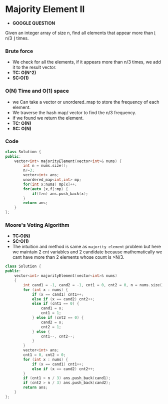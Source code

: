 # Majority Element II

-   **GOOGLE QUESTION**

Given an integer array of size n, find all elements that appear more than ⌊ n/3 ⌋ times.

### Brute force

-   We check for all the elements, if it appears more than n/3 times, we add it to the result vector.
-   **TC: O(N^2)**
-   **SC:O(1)**

### O(N) Time and O(1) space

-   we Can take a vector or unordered_map to store the frequency of each element.
-   We traverse the hash map/ vector to find the n/3 frequency.
-   if we found we return the element.
-   **TC: O(N)**
-   **SC: O(N)**

### Code

```cpp
class Solution {
public:
    vector<int> majorityElement(vector<int>& nums) {
        int n = nums.size();
        n/=3;
        vector<int> ans;
        unordered_map<int,int> mp;
        for(int x:nums) mp[x]++;
        for(auto [x,f]:mp) {
            if(f>n) ans.push_back(x);
        }
        return ans;
    }
};
```

### Moore's Voting Algorithm

-   **TC:O(N)**
-   **SC:O(1)**
-   The intuition and method is same as `majority element` problem but here we maintain 2 cnt variables and 2 candidate because mathematically we cant have more than 2 elements whose count is >N/3.

```cpp
class Solution {
public:
    vector<int> majorityElement(vector<int>& nums)
    {
        int cand1 = -1, cand2 = -1, cnt1 = 0, cnt2 = 0, n = nums.size();
        for (int x : nums) {
            if (x == cand1) cnt1++;
            else if (x == cand2) cnt2++;
            else if (cnt1 == 0) {
                cand1 = x;
                cnt1 = 1;
            } else if (cnt2 == 0) {
                cand2 = x;
                cnt2 = 1;
            } else {
                cnt1--, cnt2--;
            }
        }
        vector<int> ans;
        cnt1 = 0, cnt2 = 0;
        for (int x : nums) {
            if (x == cand1) cnt1++;
            else if (x == cand2) cnt2++;
        }
        if (cnt1 > n / 3) ans.push_back(cand1);
        if (cnt2 > n / 3) ans.push_back(cand2);
        return ans;
    }
};
```
